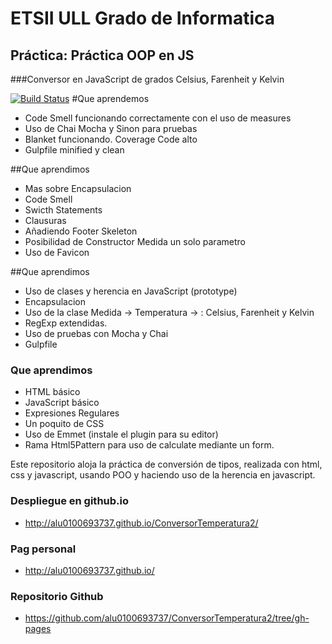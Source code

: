 # ETSII ULL Grado de Informatica

## Práctica: Práctica OOP en JS
###Conversor en JavaScript de grados Celsius, Farenheit y Kelvin

[![Build Status](https://travis-ci.org/alu0100693737/ConversorTemperatura2.svg?branch=gh-pages)](https://travis-ci.org/alu0100693737/ConversorTemperatura2)
#Que aprendemos
* Code Smell funcionando correctamente con el uso de measures
* Uso de Chai Mocha y Sinon para pruebas
* Blanket funcionando. Coverage Code alto
* Gulpfile minified y clean

##Que aprendimos
* Mas sobre Encapsulacion
* Code Smell
* Swicth Statements
* Clausuras
* Añadiendo Footer Skeleton
* Posibilidad de Constructor Medida un solo parametro
* Uso de Favicon

##Que aprendimos
* Uso de clases y herencia en JavaScript (prototype)
* Encapsulacion
* Uso de la clase Medida -> Temperatura -> : Celsius, Farenheit y Kelvin
* RegExp extendidas.
* Uso de pruebas con Mocha y Chai
* Gulpfile


### Que aprendimos

* HTML básico
* JavaScript básico
* Expresiones Regulares
* Un poquito de CSS
* Uso de Emmet (instale el plugin para su editor)
* Rama Html5Pattern para uso de calculate mediante un form.

Este repositorio aloja la práctica de conversión de tipos, realizada con html, css y javascript, usando POO y haciendo uso de la herencia en javascript.

### Despliegue en github.io

* http://alu0100693737.github.io/ConversorTemperatura2/

### Pag personal

* http://alu0100693737.github.io/

### Repositorio Github

* https://github.com/alu0100693737/ConversorTemperatura2/tree/gh-pages
